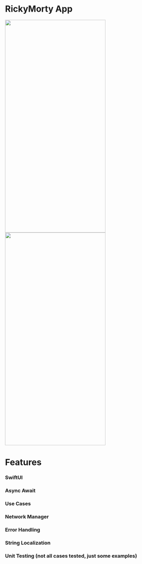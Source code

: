 # RickyMorty App

<img align="left" src="https://github.com/user-attachments/assets/a989c0f1-fb6e-449e-8c8c-8eeca3c7410c" width="330" height="700">
<img align="center" src="https://github.com/user-attachments/assets/2594af3a-2021-4855-b482-aaf2b8502bae" width="330" height="700">

# Features

### SwiftUI
### Async Await
### Use Cases
### Network Manager
### Error Handling
### String Localization
### Unit Testing (not all cases tested, just some examples)



